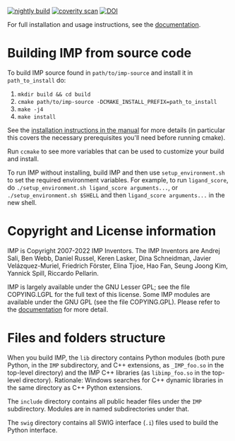 [![nightly build](https://integrativemodeling.org/nightly/results/?p=stat)](https://integrativemodeling.org/nightly/results/)
[![coverity scan](https://img.shields.io/coverity/scan/8505.svg)](https://scan.coverity.com/projects/salilab-imp)
[![DOI](https://zenodo.org/badge/DOI/10.5281/zenodo.3256565.svg)](https://doi.org/10.5281/zenodo.3256565)


For full installation and usage instructions, see the
[documentation](https://integrativemodeling.org/nightly/doc/manual/).

Building IMP from source code
=============================

To build IMP source found in `path/to/imp-source` and install it in
`path_to_install` do:

1. `mkdir build && cd build`
2. `cmake path/to/imp-source -DCMAKE_INSTALL_PREFIX=path_to_install`
3. `make -j4`
4. `make install`

See the [installation instructions in the manual](https://integrativemodeling.org/nightly/doc/manual/installation.html)
for more details (in particular this covers the necessary prerequisites you'll
need before running cmake).

Run `ccmake` to see more variables that can be used to customize your build and
install.

To run IMP without installing, build IMP and then use `setup_environment.sh` to
set the required environment variables. For example, to run `ligand_score`, do
`./setup_environment.sh ligand_score arguments...`, or
`./setup_environment.sh $SHELL` and then `ligand_score arguments...` in the
new shell.

Copyright and License information
=================================

IMP is Copyright 2007-2022 IMP Inventors. The IMP Inventors are
Andrej Sali, Ben Webb, Daniel Russel, Keren Lasker, Dina Schneidman,
Javier Velázquez-Muriel, Friedrich Förster, Elina Tjioe, Hao Fan,
Seung Joong Kim, Yannick Spill, Riccardo Pellarin.

IMP is largely available under the GNU Lesser GPL; see the file COPYING.LGPL
for the full text of this license. Some IMP modules are available under the
GNU GPL (see the file COPYING.GPL). Please refer to the
[documentation](https://integrativemodeling.org/nightly/doc/manual/licenses.html)
for more detail.

Files and folders structure
===========================

When you build IMP, the `lib` directory contains Python modules (both pure
Python, in the `IMP` subdirectory, and C++ extensions, as `_IMP_foo.so`
in the top-level directory) and the IMP C++ libraries (as `libimp_foo.so`
in the top-level directory). Rationale: Windows searches for C++ dynamic
libraries in the same directory as C++ Python extensions.

The `include` directory contains all public header files under the `IMP`
subdirectory. Modules are in named subdirectories under that.

The `swig` directory contains all SWIG interface (`.i`) files used to build
the Python interface.
